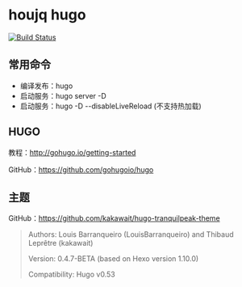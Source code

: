 # houjq hugo

[![Build Status](https://travis-ci.org/rhubard/houjq-hugo.svg?branch=master)](https://travis-ci.org/rhubard/houjq-hugo)

## 常用命令

- 编译发布：hugo
- 启动服务：hugo server -D
- 启动服务：hugo -D --disableLiveReload  (不支持热加载)

## HUGO

教程：http://gohugo.io/getting-started

GitHub：https://github.com/gohugoio/hugo

## 主题

GitHub：https://github.com/kakawait/hugo-tranquilpeak-theme

> Authors: Louis Barranqueiro (LouisBarranqueiro) and Thibaud Leprêtre (kakawait)
> 
> Version: 0.4.7-BETA (based on Hexo version 1.10.0)
> 
> Compatibility: Hugo v0.53
